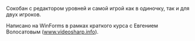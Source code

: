 Сокобан с редактором уровней и самой игрой как в одиночку, так и для двух игроков.

Написано на WinForms в рамках краткого курса с Евгением Волосатовым (www.videosharp.info).
